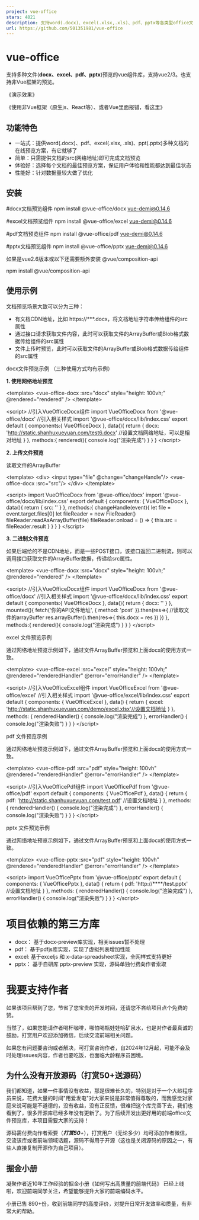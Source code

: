 ```yaml
---
project: vue-office
stars: 4821
description: 支持word(.docx)、excel(.xlsx,.xls)、pdf、pptx等各类型office文件预览的vue组件集合，提供一站式office文件预览方案，支持vue2和3，也支持React等非Vue框架。Web-based pdf, excel, word, pptx preview library
url: https://github.com/501351981/vue-office
---
```


vue-office
==========

支持多种文件(**docx、excel、pdf、pptx**)预览的vue组件库，支持vue2/3。也支持非Vue框架的预览。

《演示效果》

《使用非Vue框架（原生js、React等）、或者Vue里面报错，看这里》

功能特色
----

-   一站式：提供word(.docx)、pdf、excel(.xlsx, .xls)、ppt(.pptx)多种文档的在线预览方案，有它就够了
-   简单：只需提供文档的src(网络地址)即可完成文档预览
-   体验好：选择每个文档的最佳预览方案，保证用户体验和性能都达到最佳状态
-   性能好：针对数据量较大做了优化

安装
--

#docx文档预览组件
npm install @vue-office/docx vue-demi@0.14.6

#excel文档预览组件
npm install @vue-office/excel vue-demi@0.14.6

#pdf文档预览组件
npm install @vue-office/pdf vue-demi@0.14.6

#pptx文档预览组件
npm install @vue-office/pptx vue-demi@0.14.6

如果是vue2.6版本或以下还需要额外安装 @vue/composition-api

npm install @vue/composition-api

使用示例
----

文档预览场景大致可以分为三种：

-   有文档CDN地址，比如 https://\*\*\*.docx，将文档地址字符串传给组件的src属性
-   通过接口请求获取文件内容，此时可以获取文件的ArrayBuffer或Blob格式数据传给组件的src属性
-   文件上传时预览，此时可以获取文件的ArrayBuffer或Blob格式数据传给组件的src属性

docx文件预览示例 （三种使用方式均有示例）

**1\. 使用网络地址预览**

<template\>
    <vue-office-docx
        :src\="docx"
        style\="height: 100vh;"
        @rendered\="rendered"
    />
</template\>

<script\>
//引入VueOfficeDocx组件
import VueOfficeDocx from '@vue-office/docx'
//引入相关样式
import '@vue-office/docx/lib/index.css'
export default {
    components:{
        VueOfficeDocx
    },
    data(){
        return {
            docx: 'http://static.shanhuxueyuan.com/test6.docx' //设置文档网络地址，可以是相对地址
        }
    },
    methods:{
        rendered(){
            console.log("渲染完成")
        }
    }
}
</script\>

**2\. 上传文件预览**

读取文件的ArrayBuffer

<template\>
    <div\>
        <input type\="file" @change\="changeHandle"/>
        <vue-office-docx :src\="src"/>
    </div\>
</template\>

<script\>
import VueOfficeDocx from '@vue-office/docx'
import '@vue-office/docx/lib/index.css'
export default {
    components: {
        VueOfficeDocx
    },
    data(){
        return {
            src: ''
        }
    },
    methods:{
        changeHandle(event){
            let file \= event.target.files\[0\]
            let fileReader \= new FileReader()
            fileReader.readAsArrayBuffer(file)
            fileReader.onload \=  () \=> {
                this.src \= fileReader.result
            }
        }
    }
}
</script\>

**3\. 二进制文件预览**

如果后端给的不是CDN地址，而是一些POST接口，该接口返回二进制流，则可以调用接口获取文件的ArrayBuffer数据，传递给src属性。

<template\>
    <vue-office-docx
        :src\="docx"
        style\="height: 100vh;"
        @rendered\="rendered"
    />
</template\>

<script\>
//引入VueOfficeDocx组件
import VueOfficeDocx from '@vue-office/docx'
//引入相关样式
import '@vue-office/docx/lib/index.css'
export default {
    components:{
        VueOfficeDocx
    },
    data(){
        return {
            docx: ''
        }
    },
    mounted(){
        fetch('你的API文件地址', {
            method: 'post'
        }).then(res\=>{
            //读取文件的arrayBuffer
            res.arrayBuffer().then(res\=>{
                this.docx \= res
            })
        })
    },
    methods:{
        rendered(){
            console.log("渲染完成")
        }
    }
}
</script\>

excel 文件预览示例

通过网络地址预览示例如下，通过文件ArrayBuffer预览和上面docx的使用方式一致。

<template\>
    <vue-office-excel
        :src\="excel"
        style\="height: 100vh;"
        @rendered\="renderedHandler"
        @error\="errorHandler"
    />
</template\>

<script\>
//引入VueOfficeExcel组件
import VueOfficeExcel from '@vue-office/excel'
//引入相关样式
import '@vue-office/excel/lib/index.css'
export default {
    components: {
        VueOfficeExcel
    },
    data() {
        return {
            excel: 'http://static.shanhuxueyuan.com/demo/excel.xlsx'//设置文档地址
        }
    },
    methods: {
        renderedHandler() {
            console.log("渲染完成")
        },
        errorHandler() {
            console.log("渲染失败")
        }
    }
}
</script\>

pdf 文件预览示例

通过网络地址预览示例如下，通过文件ArrayBuffer预览和上面docx的使用方式一致。

<template\>
    <vue-office-pdf
        :src\="pdf"
        style\="height: 100vh"
        @rendered\="renderedHandler"
        @error\="errorHandler"
    />
</template\>

<script\>
//引入VueOfficePdf组件
import VueOfficePdf from '@vue-office/pdf'
export default {
    components: {
        VueOfficePdf
    },
    data() {
        return {
            pdf: 'http://static.shanhuxueyuan.com/test.pdf' //设置文档地址
        }
    },
    methods: {
        renderedHandler() {
            console.log("渲染完成")
        },
        errorHandler() {
            console.log("渲染失败")
        }
    }
}
</script\>

pptx 文件预览示例

通过网络地址预览示例如下，通过文件ArrayBuffer预览和上面docx的使用方式一致。

<template\>
    <vue-office-pptx
        :src\="pdf"
        style\="height: 100vh"
        @rendered\="renderedHandler"
        @error\="errorHandler"
    />
</template\>

<script\>
import VueOfficePptx from '@vue-office/pptx'
export default {
    components: {
        VueOfficePptx
    },
    data() {
        return {
            pdf: 'http://\*\*\*\*/test.pptx' //设置文档地址
        }
    },
    methods: {
        renderedHandler() {
            console.log("渲染完成")
        },
        errorHandler() {
            console.log("渲染失败")
        }
    }
}
</script\>

项目依赖的第三方库
=========

-   docx： 基于docx-preview库实现，相关issues暂不处理
-   pdf： 基于pdfjs库实现，实现了虚拟列表增加性能
-   excel: 基于exceljs 和 x-data-spreadsheet实现，全网样式支持更好
-   pptx： 基于自研库 pptx-preview 实现，源码单独付费向作者索取

我要支持作者
======

如果该项目帮到了您，节省了您宝贵的开发时间，还请您不吝给项目点个免费的赞。

当然了，如果您能请作者喝杯咖啡，哪怕喝瓶娃娃哈矿泉水，也是对作者最真诚的鼓励，打赏用户欢迎添加微信，后续交流前端相关问题。

如果您有问题要咨询或者解决，可打赏咨询作者，自2024年12月起，可能不会及时处理issues内容，作者也要吃饭，也面临大龄程序员困境。

为什么没有开放源码（打赏50+送源码）
-------------------

我们都知道，如果一件事情没有收益，那是很难长久的，特别是对于一个大龄程序员来说，花费大量的时间"用爱发电"对大家来说是非常值得尊敬的，而我感觉对家庭来说可能是不道德的，没有收益，没有正反馈，很难把这个库完善下去，我们也看到了，很多开源库已经多年没有更新了。为了后续开发出更好用的前端office文件预览库，本项目需要大家的支持！

源码需付费向作者索要（_**打赏50**+_），打赏用户（无论多少）均可添加作者微信，交流该库或者前端领域话题，源码不得用于开源（这也是关闭源码的原因之一，有些人直接复制开源作为自己项目）。

掘金小册
----

凝聚作者近10年工作经验的掘金小册《如何写出高质量的前端代码》 已经上线啦，欢迎前端同学关注，希望能够提升大家的前端编码水平。

小册已售 890+份，收到前端同学的高度评价，对提升日常开发效率和质量，有非常大的帮助。

